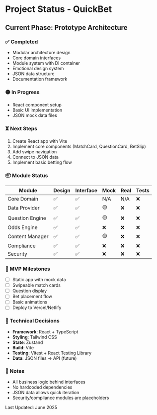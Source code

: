 # Project Status - QuickBet

## Current Phase: Prototype Architecture

### ✅ Completed
- Modular architecture design
- Core domain interfaces
- Module system with DI container
- Emotional design system
- JSON data structure
- Documentation framework

### 🟡 In Progress
- React component setup
- Basic UI implementation
- JSON mock data files

### ⏳ Next Steps
1. Create React app with Vite
2. Implement core components (MatchCard, QuestionCard, BetSlip)
3. Add swipe navigation
4. Connect to JSON data
5. Implement basic betting flow

### 📦 Module Status

| Module | Design | Interface | Mock | Real | Tests |
|--------|--------|-----------|------|------|-------|
| Core Domain | ✅ | ✅ | N/A | N/A | ❌ |
| Data Provider | ✅ | ✅ | 🟡 | ❌ | ❌ |
| Question Engine | ✅ | ✅ | 🟡 | ❌ | ❌ |
| Odds Engine | ✅ | ✅ | ❌ | ❌ | ❌ |
| Content Manager | ✅ | ✅ | 🟡 | ❌ | ❌ |
| Compliance | ✅ | ✅ | ❌ | ❌ | ❌ |
| Security | ✅ | ✅ | ❌ | ❌ | ❌ |

### 🎯 MVP Milestones

- [ ] Static app with mock data
- [ ] Swipeable match cards
- [ ] Question display
- [ ] Bet placement flow
- [ ] Basic animations
- [ ] Deploy to Vercel/Netlify

### 💭 Technical Decisions
- **Framework**: React + TypeScript
- **Styling**: Tailwind CSS
- **State**: Zustand
- **Build**: Vite
- **Testing**: Vitest + React Testing Library
- **Data**: JSON files → API (future)

### 📝 Notes
- All business logic behind interfaces
- No hardcoded dependencies
- JSON data allows quick iteration
- Security/compliance modules are placeholders

Last Updated: June 2025